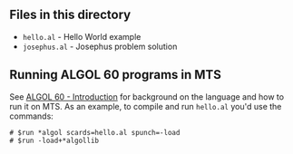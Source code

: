 ## Files in this directory

* `hello.al` - Hello World example
* `josephus.al` - Josephus problem solution

## Running ALGOL 60 programs in MTS

See [ALGOL 60 - Introduction](http://try-mts.com/algol60-introduction/) for background on the language and how to run it on MTS. As an example, to compile and run `hello.al` you'd use the commands:

```
# $run *algol scards=hello.al spunch=-load
# $run -load+*algollib
```
